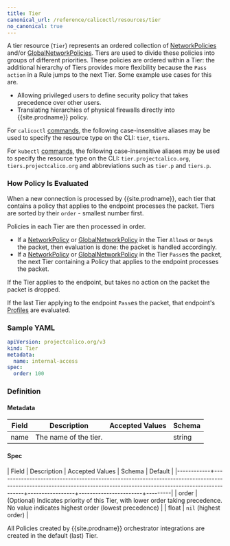 ```yaml
---
title: Tier
canonical_url: /reference/calicoctl/resources/tier
no_canonical: true
---
```


A tier resource (`Tier`) represents an ordered collection of [NetworkPolicies]({{site.baseurl}}/reference/resources/networkpolicy)
and/or [GlobalNetworkPolicies]({{site.baseurl}}/reference/resources/globalnetworkpolicy).
Tiers are used to divide these policies into groups of different priorities.  These policies
are ordered within a Tier: the additional hierarchy of Tiers provides more flexibility
because the `Pass` `action` in a Rule jumps to the next Tier.  Some example use cases for this are.
- Allowing privileged users to define security policy that takes precedence over other users.
- Translating hierarchies of physical firewalls directly into {{site.prodname}} policy.

For `calicoctl` [commands]({{site.baseurl}}/reference/calicoctl/), the following case-insensitive aliases
may be used to specify the resource type on the CLI:
`tier`, `tiers`.

For `kubectl` [commands](https://kubernetes.io/docs/reference/kubectl/overview/), the following case-insensitive aliases
may be used to specify the resource type on the CLI:
`tier.projectcalico.org`, `tiers.projectcalico.org` and abbreviations such as
`tier.p` and `tiers.p`.

### How Policy Is Evaluated

When a new connection is processed by {{site.prodname}}, each tier that contains a policy that applies to the endpoint processes the packet.
Tiers are sorted by their `order` - smallest number first.

Policies in each Tier are then processed in order.
- If a [NetworkPolicy]({{site.baseurl}}/reference/resources/networkpolicy) or [GlobalNetworkPolicy]({{site.baseurl}}/reference/resources/globalnetworkpolicy) in the Tier `Allow`s or `Deny`s the packet, then evaluation is done: the packet is handled accordingly.
- If a [NetworkPolicy]({{site.baseurl}}/reference/resources/networkpolicy) or [GlobalNetworkPolicy]({{site.baseurl}}/reference/resources/globalnetworkpolicy) in the Tier `Pass`es the packet, the next Tier containing a Policy that applies to the endpoint processes the packet.

If the Tier applies to the endpoint, but takes no action on the packet the packet is dropped.

If the last Tier applying to the endpoint `Pass`es the packet, that endpoint's [Profiles]({{site.baseurl}}/reference/resources/profile) are evaluated.

### Sample YAML

```yaml
apiVersion: projectcalico.org/v3
kind: Tier
metadata:
  name: internal-access
spec:
  order: 100

```

### Definition

#### Metadata

| Field | Description  | Accepted Values   | Schema |
|-------|--------------|-------------------|--------|
| name | The name of the tier.   |         | string |

#### Spec

| Field      | Description                                                                                                                                                         | Accepted Values | Schema                | Default |
|------------+---------------------------------------------------------------------------------------------------------------------------------------------------------------------+-----------------+-----------------------+---------|
| order      | (Optional) Indicates priority of this Tier, with lower order taking precedence.  No value indicates highest order (lowest precedence)                             |                 | float                 |   `nil` (highest order)   |

All Policies created by {{site.prodname}} orchestrator integrations are created in the default (last) Tier.
